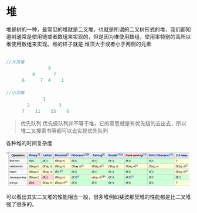 # 堆
堆是树的一种，最常见的堆就是二叉堆，也就是所谓的二叉树形式的堆，我们都知道树通常是使用链或者数组来实现的，但是因为堆使用数组，使用率特别的高所以堆使用数组来实现。堆的样子就是 堆顶大于或者小于两侧的元素

```go

//大顶堆
                9
          8       7
      6      7  4    1

//小顶堆
              1
        2           3
      7    11    15    6
```
> 优先队列
优先级队列并不等于堆，它的意思就是有优先级的去出去，所以堆二叉搜索书等都可以去实现优先队列

各种堆的时间复杂度

![1.3](./1.3.png)

可以看出其实二叉堆的性能相当一般，很多堆例如斐波那契堆的性能都是比二叉堆强了很多的。

